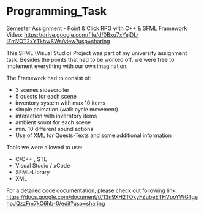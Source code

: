 # Programming_Task
Semester Assignment - Point & Click RPG with C++ & SFML
Framework Video: https://drive.google.com/file/d/0Bxu7xYejDL-IZmVOT2xYTkhwSWs/view?usp=sharing

This SFML (Visual Studio) Project was part of my university assignment task. 
Besides the points that had to be worked off, we were free to implement everything with our own imagination. 

The Framework had to consist of:
- 3 scenes sidescroller
- 5 quests for each scene
- inventory system with max 10 items
- simple animation (walk cycle movement)
- interaction with inverntory items
- ambient sount for each scene
- min. 10 different sound actions
- Use of XML for Quests-Texts and some additional information

Tools we were allowed to use:
- C/C++ , STL
- Visual Studio / xCode
- SFML-Library
- XML

For a detailed code documentation, please check out following link:
https://docs.google.com/document/d/13n9XH2TOkyFZubeETHVpoYWGTgehpJQzzFm7kC6hb-0/edit?usp=sharing


